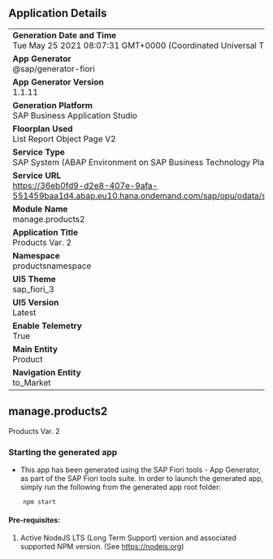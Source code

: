 ## Application Details
|               |
| ------------- |
|**Generation Date and Time**<br>Tue May 25 2021 08:07:31 GMT+0000 (Coordinated Universal Time)|
|**App Generator**<br>@sap/generator-fiori|
|**App Generator Version**<br>1.1.11|
|**Generation Platform**<br>SAP Business Application Studio|
|**Floorplan Used**<br>List Report Object Page V2|
|**Service Type**<br>SAP System (ABAP Environment on SAP Business Technology Platform)|
|**Service URL**<br>https://36eb0fd9-d2e8-407e-9afa-551459baa1d4.abap.eu10.hana.ondemand.com/sap/opu/odata/sap/ZPIP_UI_PRODUCT_O2/
|**Module Name**<br>manage.products2|
|**Application Title**<br>Products Var. 2|
|**Namespace**<br>productsnamespace|
|**UI5 Theme**<br>sap_fiori_3|
|**UI5 Version**<br>Latest|
|**Enable Telemetry**<br>True|
|**Main Entity**<br>Product|
|**Navigation Entity**<br>to_Market|

## manage.products2

Products Var. 2

### Starting the generated app

-   This app has been generated using the SAP Fiori tools - App Generator, as part of the SAP Fiori tools suite.  In order to launch the generated app, simply run the following from the generated app root folder:

```
    npm start
```

#### Pre-requisites:

1. Active NodeJS LTS (Long Term Support) version and associated supported NPM version.  (See https://nodejs.org)


